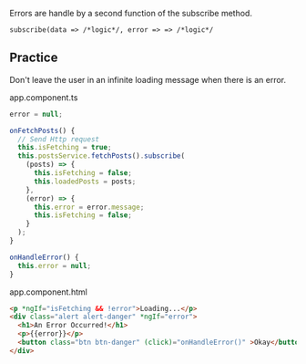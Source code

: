 Errors are handle by a second function of the subscribe method.

`subscribe(data => /*logic*/, error => => /*logic*/`

## Practice 

Don't leave the user in an infinite loading message when there is an error.

app.component.ts

```ts
error = null;

onFetchPosts() {
  // Send Http request
  this.isFetching = true;
  this.postsService.fetchPosts().subscribe(
    (posts) => {
      this.isFetching = false;
      this.loadedPosts = posts;
    },
    (error) => {
      this.error = error.message;
      this.isFetching = false;
    }
  );
}

onHandleError() {
  this.error = null;
}
```

app.component.html

```html
<p *ngIf="isFetching && !error">Loading...</p>
<div class="alert alert-danger" *ngIf="error">
  <h1>An Error Occurred!</h1>
  <p>{{error}}</p>
  <button class="btn btn-danger" (click)="onHandleError()" >Okay</button>
</div>
```